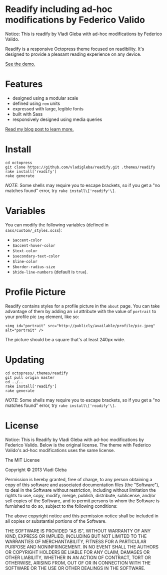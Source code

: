 # Readify including ad-hoc modifications by Federico Valido

Notice: This is readify by Vladi Gleba with ad-hoc modifications by Federico Valido.

Readify is a responsive Octopress theme focused on readibility. It's designed to provide a pleasant reading experience on any device.

[See the demo.](http://vladigleba.com/)

# Features
- designed using a modular scale
- defined using `rem` units
- expressed with large, legible fonts
- built with Sass
- responsively designed using media queries

[Read my blog post to learn more.](http://vladigleba.com/blog/2013/10/31/introducing-readify-a-new-octopress-theme-focused-on-readibility/)

# Install

    cd octopress
    git clone https://github.com/vladigleba/readify.git .themes/readify
    rake install['readify']
    rake generate

*NOTE*: Some shells may require you to escape brackets, so if you get a "no matches found" error, try `rake install\['readify'\]`.

# Variables

You can modify the following variables (defined in `sass/custom/_styles.scss`):

- `$accent-color`
- `$accent-hover-color`
- `$text-color`
- `$secondary-text-color`
- `$line-color`
- `$border-radius-size`
- `$hide-line-numbers` (default is `true`).

# Profile Picture
Readify contains styles for a profile picture in the `about` page. You can take advantage of them by adding an `id` attribute with the value of `portrait` to your profile pic `img` element, like so:

    <img id="portrait" src="http://publicly/available/profile/pic.jpeg" alt="portrait" />

The picture should be a square that's at least 240px wide.

# Updating

    cd octopress/.themes/readify
    git pull origin master
    cd ../..
    rake install['readify']
    rake generate

*NOTE*: Some shells may require you to escape brackets, so if you get a "no matches found" error, try `rake install\['readify'\]`.

# License

Notice: This is Readify by Vladi Gleba with ad-hoc modifications by Federico Valido. Below is the original license. The theme with Federico Valido's ad-hoc modifications uses the same license.

The MIT License

Copyright &copy; 2013 Vladi Gleba

Permission is hereby granted, free of charge, to any person obtaining a copy of this software and associated documentation files (the "Software"), to deal in the Software without restriction, including without limitation the rights to use, copy, modify, merge, publish, distribute, sublicense, and/or sell copies of the Software, and to permit persons to whom the Software is furnished to do so, subject to the following conditions:

The above copyright notice and this permission notice shall be included in all copies or substantial portions of the Software.

THE SOFTWARE IS PROVIDED "AS IS", WITHOUT WARRANTY OF ANY KIND, EXPRESS OR IMPLIED, INCLUDING BUT NOT LIMITED TO THE WARRANTIES OF MERCHANTABILITY, FITNESS FOR A PARTICULAR PURPOSE AND NONINFRINGEMENT. IN NO EVENT SHALL THE AUTHORS OR COPYRIGHT HOLDERS BE LIABLE FOR ANY CLAIM, DAMAGES OR OTHER LIABILITY, WHETHER IN AN ACTION OF CONTRACT, TORT OR OTHERWISE, ARISING FROM, OUT OF OR IN CONNECTION WITH THE SOFTWARE OR THE USE OR OTHER DEALINGS IN THE SOFTWARE.
